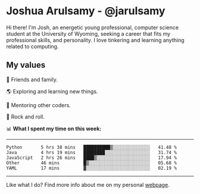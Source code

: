 # Joshua Arulsamy - @jarulsamy

Hi there! I'm Josh, an energetic young professional, computer science student at the University of Wyoming, seeking a career that fits my professional skills, and personality. I love tinkering and learning anything related to computing.

## My values

:yellow_heart: Friends and family.

:earth_americas: Exploring and learning new things.

:book: Mentoring other coders.

:guitar: Rock and roll.

:bar_chart: **What I spent my time on this week:**

------
<!--START_SECTION:waka-->
```text
Python       5 hrs 38 mins   ██████████▒░░░░░░░░░░░░░░   41.48 % 
Java         4 hrs 19 mins   ████████░░░░░░░░░░░░░░░░░   31.74 % 
JavaScript   2 hrs 26 mins   ████▒░░░░░░░░░░░░░░░░░░░░   17.94 % 
Other        46 mins         █▒░░░░░░░░░░░░░░░░░░░░░░░   05.68 % 
YAML         17 mins         ▓░░░░░░░░░░░░░░░░░░░░░░░░   02.19 % 
```
<!--END_SECTION:waka-->
------

Like what I do? Find more info about me on my personal [webpage](https://arulsamy.me).
